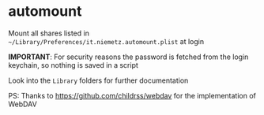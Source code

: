 # automount

Mount all shares listed in `~/Library/Preferences/it.niemetz.automount.plist` at login

**IMPORTANT**: For security reasons the password is fetched from the login keychain, so nothing is saved in a script

Look into the `Library` folders for further documentation


PS: Thanks to https://github.com/childrss/webdav for the implementation of WebDAV
